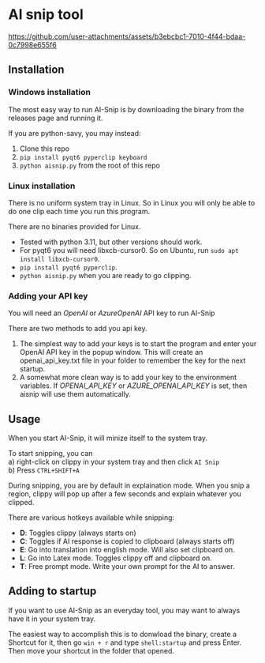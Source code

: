 # AI snip tool
https://github.com/user-attachments/assets/b3ebcbc1-7010-4f44-bdaa-0c7998e655f6

## Installation
### Windows installation
The most easy way to run AI-Snip is by downloading the binary from the releases page and running it.

If you are python-savy, you may instead:
1. Clone this repo
2. `pip install pyqt6 pyperclip keyboard`
3. `python aisnip.py` from the root of this repo

### Linux installation
There is no uniform system tray in Linux. So in Linux you will only be able to do one clip each time you run this program.

There are no binaries provided for Linux.

* Tested with python 3.11, but other versions should work.
* For pyqt6 you will need libxcb-cursor0. So on Ubuntu, run `sudo apt install libxcb-cursor0`.
* `pip install pyqt6 pyperclip`.
* `python aisnip.py` when you are ready to go clipping.

### Adding your API key
You will need an *OpenAI* or *AzureOpenAI* API key to run AI-Snip

There are two methods to add you api key.
1. The simplest way to add your keys is to start the program and enter your OpenAI API key in the popup window. This will create an openai_api_key.txt file in your folder to remember the key for the next startup.
2. A somewhat more clean way is to add your key to the environment variables. If *OPENAI_API_KEY* or *AZURE_OPENAI_API_KEY* is set, then aisnip will use them automatically.

## Usage
When you start AI-Snip, it will minize itself to the system tray.

To start snipping, you can  
a) right-click on clippy in your system tray and then click `AI Snip`  
b) Press `CTRL+SHIFT+A`

During snipping, you are by default in explaination mode. When you snip a region, clippy will pop up after a few seconds and explain whatever you clipped.

There are various hotkeys available while snipping:
* **D**: Toggles clippy (always starts on)
* **C**: Toggles if AI response is copied to clipboard (always starts off)
* **E**: Go into translation into english mode. Will also set clipboard on.
* **L**: Go into Latex mode. Toggles clippy off and clipboard on.
* **T**: Free prompt mode. Write your own prompt for the AI to answer.

## Adding to startup
If you want to use AI-Snip as an everyday tool, you may want to always have it in your system tray.

The easiest way to accomplish this is to donwload the binary, create a Shortcut for it, then go `win + r` and type `shell:startup` and press Enter. Then move your shortcut in the folder that opened.
